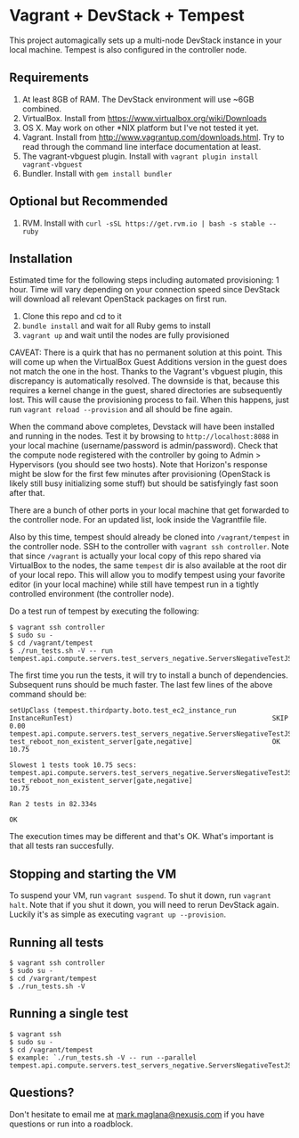 # Vagrant + DevStack + Tempest

This project automagically sets up a multi-node DevStack instance in 
your local machine. Tempest is also configured in the controller node.

## Requirements

1. At least 8GB of RAM. The DevStack environment will use ~6GB combined.
1. VirtualBox. Install from https://www.virtualbox.org/wiki/Downloads
1. OS X. May work on other *NIX platform but I've not tested it yet.
1. Vagrant. Install from http://www.vagrantup.com/downloads.html. Try 
	 to read through the command line interface documentation at least.
1. The vagrant-vbguest plugin. Install with `vagrant plugin install vagrant-vbguest`
1. Bundler. Install with `gem install bundler`

## Optional but Recommended

1. RVM. Install with `curl -sSL https://get.rvm.io | bash -s stable --ruby`

## Installation

Estimated time for the following steps including automated provisioning: 
1 hour. Time will vary depending on your connection speed since DevStack 
will download all relevant OpenStack packages on first run.

1. Clone this repo and cd to it
1. `bundle install` and wait for all Ruby gems to install
1. `vagrant up` and wait until the nodes are fully provisioned

CAVEAT: There is a quirk that has no permanent solution at this point. This 
will come up when the VirtualBox Guest Additions version in the guest does 
not match the one in the host. Thanks to the Vagrant's vbguest plugin, this 
discrepancy is automatically resolved. The downside is that, because this 
requires a kernel change in the guest, shared directories are subsequently 
lost. This will cause the provisioning process to fail. When this happens, 
just run `vagrant reload --provision` and all should be fine again.

When the command above completes, Devstack will have been installed and running 
in the nodes. Test it by browsing to `http://localhost:8088` in your local machine 
(username/password is admin/password). Check that the compute node registered 
with the controller by going to Admin > Hypervisors (you should see two hosts). 
Note that Horizon's response might be slow for the first few minutes after 
provisioning (OpenStack is likely still busy initializing some stuff) but should 
be satisfyingly fast soon after that.

There are a bunch of other ports in your local machine that get forwarded to the 
controller node. For an updated list, look inside the Vagrantfile file.

Also by this time, tempest should already be cloned into `/vagrant/tempest` in 
the controller node. SSH to the controller with `vagrant ssh controller`. Note 
that since `/vagrant` is actually your local copy of this repo shared via 
VirtualBox to the nodes, the same `tempest` dir is also available at the root dir 
of your local repo. This will allow you to modify tempest using your favorite 
editor (in your local machine) while still have tempest run in a tightly 
controlled environment (the controller node).

Do a test run of tempest by executing the following:

    $ vagrant ssh controller
    $ sudo su -
    $ cd /vagrant/tempest
    $ ./run_tests.sh -V -- run tempest.api.compute.servers.test_servers_negative.ServersNegativeTestJSON.test_reboot_non_existent_server

The first time you run the tests, it will try to install a bunch of dependencies. 
Subsequent runs should be much faster. The last few lines of the above command 
should be:

    setUpClass (tempest.thirdparty.boto.test_ec2_instance_run
    InstanceRunTest)                                                  SKIP  0.00
    tempest.api.compute.servers.test_servers_negative.ServersNegativeTestJSON
    test_reboot_non_existent_server[gate,negative]                    OK  10.75
    
    Slowest 1 tests took 10.75 secs:
    tempest.api.compute.servers.test_servers_negative.ServersNegativeTestJSON
    test_reboot_non_existent_server[gate,negative]                        10.75
    
    Ran 2 tests in 82.334s
    
    OK

The execution times may be different and that's OK. What's important is that all 
tests ran succesfully.

## Stopping and starting the VM

To suspend your VM, run `vagrant suspend`. To shut it down, run `vagrant halt`. 
Note that if you shut it down, you will need to rerun DevStack again. Luckily 
it's as simple as executing `vagrant up --provision`.

## Running all tests

    $ vagrant ssh controller
    $ sudo su -
    $ cd /vargrant/tempest
    $ ./run_tests.sh -V

## Running a single test

    $ vagrant ssh
    $ sudo su -
    $ cd /vagrant/tempest
    $ example: `./run_tests.sh -V -- run --parallel tempest.api.compute.servers.test_servers_negative.ServersNegativeTestJSON.test_reboot_non_existent_server`


## Questions?

Don't hesitate to email me at mark.maglana@nexusis.com if you have questions or 
run into a roadblock.
